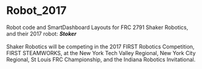 # Robot_2017
Robot code and SmartDashboard Layouts for FRC 2791 Shaker Robotics, and their 2017 robot: __*Stoker*__ </br></br>
Shaker Robotics will be competing in the 2017 FIRST Robotics Competition, FIRST STEAMWORKS, at the New York Tech Valley Regional, New York City Regional, St Louis FRC Championship, and the Indiana Robotics Invitational.
